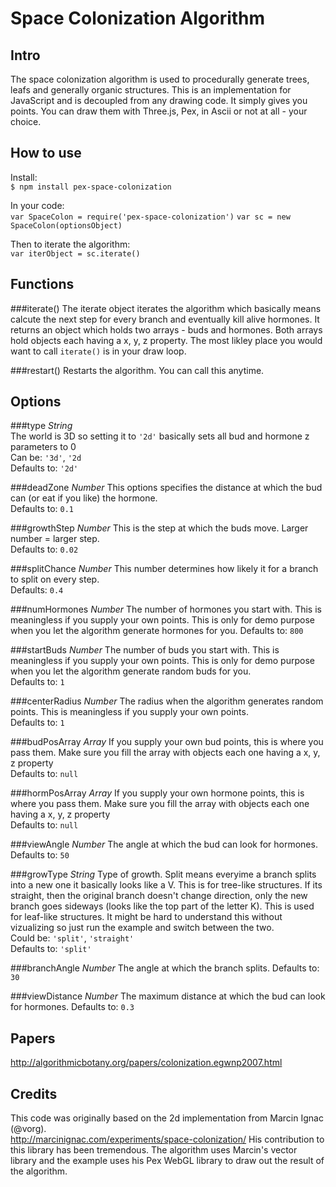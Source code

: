 # Space Colonization Algorithm
## Intro

The space colonization algorithm is used to procedurally generate trees, leafs and generally organic structures. This is an implementation for JavaScript and is decoupled from any drawing code. It simply gives you points. You can draw them with Three.js, Pex, in Ascii or not at all - your choice. 


## How to use
Install:  
`$ npm install pex-space-colonization`  

In your code:  
`var SpaceColon = require('pex-space-colonization')`
`var sc = new SpaceColon(optionsObject)`

Then to iterate the algorithm:  
`var iterObject = sc.iterate()`

## Functions
###iterate()
The iterate object iterates the algorithm which basically means calcute the next step for every branch and eventually kill alive hormones. It returns an object which holds two arrays - buds and hormones.
Both arrays hold objects each having a x, y, z property. The most likley place you would want to call `iterate()` is in your draw loop.

###restart()
Restarts the algorithm. You can call this anytime.

## Options
###type *String*  
The world is 3D so setting it to `'2d'` basically sets all bud and hormone z parameters to 0   
Can be: `'3d'`, `'2d`  
Defaults to: `'2d'`  

###deadZone *Number*
This options specifies the distance at which the bud can (or eat if you like) the hormone.  
Defaults to: `0.1`

###growthStep *Number*
This is the step at which the buds move. Larger number = larger step.  
Defaults to: `0.02`

###splitChance *Number*
This number determines how likely it for a branch to split on every step.  
Defaults: `0.4`

###numHormones *Number*
The number of hormones you start with. This is meaningless if you supply your own points. This is only for demo purpose when you let the algorithm generate hormones for you.
Defaults to: `800`

###startBuds *Number*
The number of buds you start with. This is meaningless if you supply your own points. This is only for demo purpose when you let the algorithm generate random buds for you.  
Defaults to: `1`

###centerRadius *Number*
The radius when the algorithm generates random points. 
This is meaningless if you supply your own points.  
Defaults to: `1`

###budPosArray *Array*
If you supply your own bud points, this is where you pass them. Make sure you fill the array with objects each one having a x, y, z property  
Defaults to: `null`

###hormPosArray *Array*
If you supply your own hormone points, this is where you pass them. Make sure you fill the array with objects each one having a x, y, z property  
Defaults to: `null`

###viewAngle *Number*
The angle at which the bud can look for hormones.   
Defaults to: `50`

###growType *String*
Type of growth. Split means everyime a branch splits into a new one it basically looks like a V. This is for tree-like structures. If its straight, then the original branch doesn't change direction, only the new branch goes sideways (looks like the top part of the letter K). This is used for leaf-like structures. It might be hard to understand this without vizualizing so just run the example and switch between the two.  
Could be: `'split'`, `'straight'`  
Defaults to: `'split'`

###branchAngle *Number*
The angle at which the branch splits. 
Defaults to: `30`

###viewDistance *Number*
The maximum distance at which the bud can look for hormones.
Defaults to: `0.3`

## Papers
http://algorithmicbotany.org/papers/colonization.egwnp2007.html

## Credits
This code was originally based on the 2d implementation from Marcin Ignac (@vorg).  
http://marcinignac.com/experiments/space-colonization/
His contribution to this library has been tremendous.
The algorithm uses Marcin's vector library and the example uses his Pex WebGL library to draw out the result of the algorithm.











